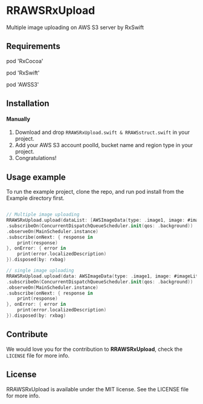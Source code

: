 # RRAWSRxUpload
Multiple image uploading on AWS S3 server by RxSwift

## Requirements

pod 'RxCocoa'

pod 'RxSwift'

pod 'AWSS3'

## Installation

#### Manually
1. Download and drop ```RRAWSRxUpload.swift & RRAWSstruct.swift``` in your project.
2. Add your AWS S3 account poolId, bucket name and region type in your project.
3. Congratulations!  

## Usage example
To run the example project, clone the repo, and run pod install from the Example directory first.


```swift

// Multiple image uploading
RRAWSRxUpload.upload(dataList: [AWSImageData(type: .image1, image: #imageLiteral(resourceName: "chekbox")), AWSImageData(type: .image2, image: #imageLiteral(resourceName: "l_star_h"))])
.subscribeOn(ConcurrentDispatchQueueScheduler.init(qos: .background))
.observeOn(MainScheduler.instance)
.subscribe(onNext: { response in
    print(response)
}, onError: { error in
    print(error.localizedDescription)
}).disposed(by: rxbag)

// single image uploading
RRAWSRxUpload.upload(data: AWSImageData(type: .image1, image: #imageLiteral(resourceName: "chekbox")))
.subscribeOn(ConcurrentDispatchQueueScheduler.init(qos: .background))
.observeOn(MainScheduler.instance)
.subscribe(onNext: { response in
    print(response)
}, onError: { error in
    print(error.localizedDescription)
}).disposed(by: rxbag)

```

## Contribute

We would love you for the contribution to **RRAWSRxUpload**, check the ``LICENSE`` file for more info.


## License

RRAWSRxUpload is available under the MIT license. See the LICENSE file for more info.

